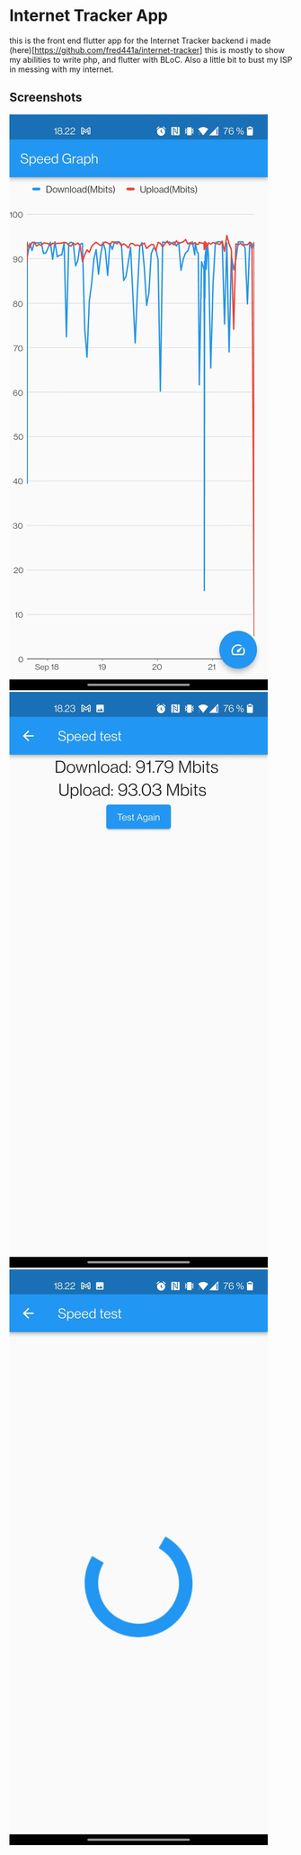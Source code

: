 # Internet Tracker App
this is the front end flutter app for the Internet Tracker backend i made (here)[https://github.com/fred441a/internet-tracker]
this is mostly to show my abilities to write php, and flutter with BLoC.
Also a little bit to bust my ISP in messing with my internet.

## Screenshots
![Speed graph of 3 days](https://raw.githubusercontent.com/fred441a/internet_tracker_app/master/Screenshots/Screenshot1.jpg)
![Speed test results](https://raw.githubusercontent.com/fred441a/internet_tracker_app/master/Screenshots/Screenshot2.jpg)
![Loading while doing a speed test](https://raw.githubusercontent.com/fred441a/internet_tracker_app/master/Screenshots/Screenshot3.jpg)


